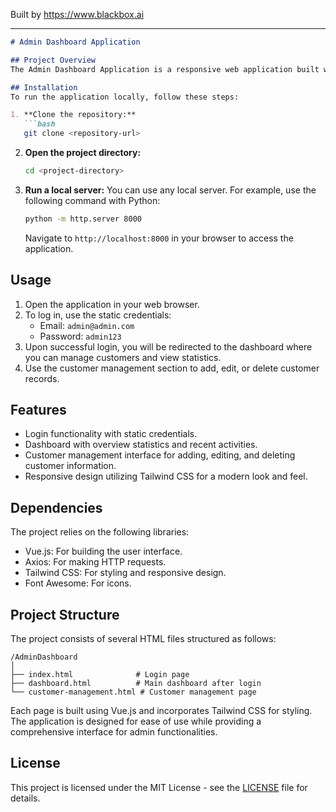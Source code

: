 
Built by https://www.blackbox.ai

---

```markdown
# Admin Dashboard Application

## Project Overview
The Admin Dashboard Application is a responsive web application built with Vue.js and Tailwind CSS. It features a user login interface and a main dashboard for managing customers, displaying analytics, and providing an overview of recent activities. 

## Installation
To run the application locally, follow these steps:

1. **Clone the repository:**
   ```bash
   git clone <repository-url>
   ```

2. **Open the project directory:**
   ```bash
   cd <project-directory>
   ```

3. **Run a local server:**
   You can use any local server. For example, use the following command with Python:
   ```bash
   python -m http.server 8000
   ```
   Navigate to `http://localhost:8000` in your browser to access the application.

## Usage
1. Open the application in your web browser.
2. To log in, use the static credentials:
   - Email: `admin@admin.com`
   - Password: `admin123`
3. Upon successful login, you will be redirected to the dashboard where you can manage customers and view statistics.
4. Use the customer management section to add, edit, or delete customer records.

## Features
- Login functionality with static credentials.
- Dashboard with overview statistics and recent activities.
- Customer management interface for adding, editing, and deleting customer information.
- Responsive design utilizing Tailwind CSS for a modern look and feel.

## Dependencies
The project relies on the following libraries:
- Vue.js: For building the user interface.
- Axios: For making HTTP requests.
- Tailwind CSS: For styling and responsive design.
- Font Awesome: For icons.

## Project Structure
The project consists of several HTML files structured as follows:

```
/AdminDashboard
│
├── index.html              # Login page
├── dashboard.html          # Main dashboard after login
└── customer-management.html # Customer management page
```

Each page is built using Vue.js and incorporates Tailwind CSS for styling. The application is designed for ease of use while providing a comprehensive interface for admin functionalities.

## License
This project is licensed under the MIT License - see the [LICENSE](LICENSE) file for details.
```